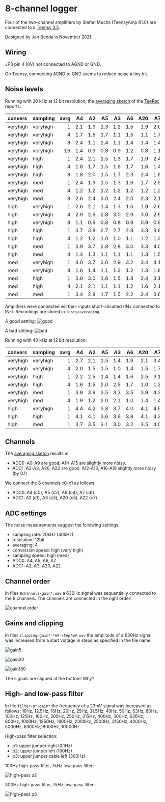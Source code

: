 # 8-channel logger

Four of the two-channel amplifiers by Stefan Mucha (TeensyAmp R1.0)
are connected to a [Teensy
3.5](https://www.pjrc.com/store/teensy35.html).

Designed by Jan Benda in November 2021.


## Wiring

JP3 pin 4 (0V) not connected to AGND or GND.

On Teensy, connecting AGND to GND seems to reduce noise a tiny bit.


## Noise levels

Running with 20 kHz at 12 bit resolution, the [averaging
sketch](https://github.com/janscience/TeeRec/blob/main/examples/averaging/averaging.ino) of the [TeeRec](https://github.com/janscience/TeeRec) reports:

| convers  | sampling | avrg |   A4 |   A2 |   A5 |   A3 |   A6 |  A20 |   A7 |  A22 |
| :------- | :------- | ---: | ---: | ---: | ---: | ---: | ---: | ---: | ---: | ---: |
| veryhigh | veryhigh |    1 |  2.1 |  1.9 |  1.3 |  1.2 |  1.5 |  1.9 |  2.0 |  2.8 |
| veryhigh | veryhigh |    4 |  1.7 |  1.5 |  1.7 |  1.1 |  1.5 |  1.1 |  1.7 |  1.5 |
| veryhigh | veryhigh |    8 |  2.4 |  1.1 |  2.4 |  1.1 |  1.4 |  1.4 |  1.4 |  1.6 |
| veryhigh | veryhigh |   16 |  1.4 |  0.9 |  0.8 |  0.9 |  1.2 |  0.8 |  1.1 |  0.9 |
| veryhigh | high     |    1 |  2.4 |  2.1 |  1.5 |  1.3 |  1.7 |  1.9 |  2.4 |  2.9 |
| veryhigh | high     |    4 |  1.8 |  1.7 |  1.5 |  1.6 |  1.7 |  1.6 |  1.4 |  1.7 |
| veryhigh | high     |    8 |  1.8 |  2.0 |  1.5 |  1.7 |  2.3 |  2.4 |  1.8 |  1.9 |
| veryhigh | med      |    1 |  2.4 |  1.9 |  1.5 |  1.3 |  1.6 |  1.7 |  2.5 |  3.2 |
| veryhigh | med      |    4 |  1.2 |  1.2 |  1.2 |  1.2 |  1.2 |  1.2 |  1.2 |  1.5 |
| veryhigh | med      |    8 |  2.6 |  2.4 |  3.0 |  2.4 |  2.0 |  2.3 |  2.1 |  2.4 |
| high     | veryhigh |    1 |  2.6 |  2.1 |  1.4 |  1.3 |  1.6 |  1.9 |  2.6 |  3.3 |
| high     | veryhigh |    4 |  2.9 |  2.9 |  2.8 |  3.0 |  2.9 |  3.0 |  2.9 |  3.0 |
| high     | veryhigh |    8 |  1.1 |  0.9 |  0.8 |  0.8 |  0.9 |  0.9 |  0.9 |  1.0 |
| high     | high     |    1 |  3.7 |  3.8 |  2.7 |  2.7 |  2.8 |  3.3 |  3.8 |  5.1 |
| high     | high     |    4 |  1.2 |  1.2 |  1.0 |  1.0 |  1.1 |  1.2 |  1.3 |  1.7 |
| high     | med      |    1 |  3.9 |  3.7 |  2.8 |  2.8 |  3.0 |  3.3 |  4.0 |  4.6 |
| high     | med      |    4 |  1.4 |  1.3 |  1.1 |  1.1 |  1.1 |  1.3 |  1.5 |  1.8 |
| med      | veryhigh |    1 |  4.0 |  3.7 |  3.0 |  2.9 |  3.2 |  3.4 |  4.1 |  4.7 |
| med      | veryhigh |    4 |  1.6 |  1.4 |  1.1 |  1.2 |  1.2 |  1.3 |  1.8 |  1.7 |
| med      | high     |    1 |  3.0 |  3.0 |  1.6 |  1.5 |  1.8 |  2.4 |  3.1 |  4.4 |
| med      | high     |    4 |  2.1 |  2.1 |  1.1 |  1.1 |  1.2 |  1.6 |  2.1 |  2.8 |
| med      | med      |    1 |  3.4 |  2.8 |  1.7 |  1.5 |  2.2 |  2.4 |  3.6 |  4.0 |

Amplifiers were connected wit their inputs short-circuited (IN+
connected to IN-). Recordings are stored in `tests/averaging`.

A good setting:
![good](images/averaging-020kHz-12bit-convhigh-samplveryhigh-avrg04-traces.png)

A bad setting:
![bad](images/averaging-020kHz-12bit-convmed-samplveryhigh-avrg01-traces.png)


Running with 40 kHz at 12 bit resolution:

| convers  | sampling | avrg |   A4 |   A2 |   A5 |   A3 |   A6 |  A20 |   A7 |  A22 |
| :------- | :------- | ---: | ---: | ---: | ---: | ---: | ---: | ---: | ---: | ---: |
| veryhigh | veryhigh |    1 |  2.7 |  2.1 |  1.5 |  1.4 |  1.9 |  2.1 |  3.4 |  3.6 |
| veryhigh | veryhigh |    4 |  2.0 |  1.5 |  1.5 |  1.0 |  1.4 |  1.5 |  1.7 |  1.9 |
| veryhigh | high     |    1 |  2.2 |  2.5 |  1.4 |  1.4 |  1.6 |  2.5 |  3.1 |  3.9 |
| veryhigh | high     |    4 |  1.6 |  1.5 |  2.0 |  2.5 |  1.7 |  1.0 |  1.3 |  1.8 |
| veryhigh | med      |    1 |  3.9 |  3.9 |  3.5 |  3.3 |  3.5 |  3.9 |  4.3 |  4.9 |
| veryhigh | med      |    4 |  1.9 |  1.2 |  2.0 |  2.1 |  1.0 |  1.4 |  1.4 |  1.8 |
| high     | veryhigh |    1 |  4.4 |  4.2 |  3.8 |  3.7 |  4.0 |  4.1 |  4.9 |  5.3 |
| high     | high     |    1 |  4.1 |  4.1 |  3.6 |  3.6 |  3.8 |  4.1 |  4.3 |  5.3 |
| high     | med      |    1 |  3.7 |  3.5 |  3.1 |  3.0 |  3.2 |  3.5 |  4.0 |  4.7 |


## Channels

The [averaging
sketch](https://github.com/janscience/TeeRec/blob/main/examples/averaging/averaging.ino)
results in:
- ADC0: A0-A9 are good, A14-A15 are slightly more noisy.
- ADC1: A2-A3, A20, A22 are good, A12-A13, A16-A19 slightly more noisy (by 0.1)

We connect the 8 channels c0-c1 as follows:
- ADC0: A4 (c0), A5 (c2), A6 (c4), A7 (c6)
- ADC1: A2 (c1), A3 (c3), A20 (c5), A22 (c7)


## ADC settings

The noise measurements suggest the following settings:
- sampling rate: 20kHz (40kHz)
- resolution: 12bit
- averaging: 4
- conversion speed: high (very high)
- sampling speed: high (med)
- ADC0: A4, A5, A6, A7
- ADC1: A2, A3, A20, A22


## Channel order

In files `8channels-gain*.wav` a 630Hz signal was sequentially connected
to the 8 channels. The channels are connected in the right order!

![channel order](images/8channels-gain5-traces.png)


## Gains and clipping

In files `clipping-gain*-*mV-step*mV.wav` the amplitude of a 630Hz signal
was increased from a start voltage in steps as specified in the file name.

![gain5](images/clipping-gain5-100mV-step10mV-traces.png)

![gain30](images/clipping-gain30-23mV-step1mV-traces.png)

![gain180](images/clipping-gain180-3.5mV-step0.1mV-traces.png)

The signals are clipped at the bottom! Why?


## High- and low-pass filter

In file `filter-p*-gain*` the frequency of a 23mV signal was increased as follows:
10Hz, 12.5Hz, 16Hz, 20Hz, 25Hz, 31.5Hz, 40Hz, 50Hz, 63Hz, 80Hz,
100Hz, 125Hz, 160Hz, 200Hz, 250Hz, 315Hz, 400Hz, 500Hz, 630Hz, 800Hz,
1000Hz, 1250Hz, 1600Hz, 2000Hz, 2500Hz, 3150Hz, 4000Hz, 5000Hz, 6300Hz, 8000Hz,
10000Hz.

High-pass filter selection:
- p1: upper jumper right (0.1Hz)
- p2: upper jumper left (100Hz)
- p3: upper jumper cable left (300Hz)

100Hz high-pass filter, 7kHz low-pass filter:

![high-pass p2](images/filter-p2-gain30-23mV-traces.png)

300Hz high-pass filter, 7kHz low-pass filter:

![high-pass p3](images/filter-p3-gain30-23mV-traces.png)
